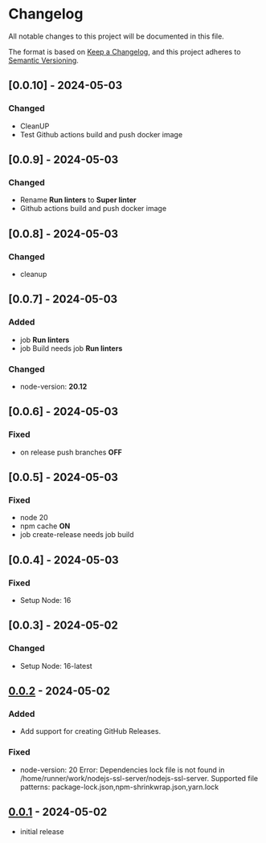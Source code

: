 # Changelog

All notable changes to this project will be documented in this file.

The format is based on [Keep a Changelog],
and this project adheres to [Semantic Versioning].

## [0.0.10] - 2024-05-03
### Changed
- CleanUP
- Test Github actions build and push docker image

## [0.0.9] - 2024-05-03
### Changed
- Rename **Run linters** to **Super linter**
- Github actions build and push docker image

## [0.0.8] - 2024-05-03
### Changed
- cleanup

## [0.0.7] - 2024-05-03
### Added
- job **Run linters**
- job Build needs job **Run linters**

### Changed
- node-version: **20.12**

## [0.0.6] - 2024-05-03
### Fixed
- on release push branches **OFF**

## [0.0.5] - 2024-05-03
### Fixed
- node 20
- npm cache **ON**
- job create-release needs job build

## [0.0.4] - 2024-05-03
### Fixed
- Setup Node: 16

## [0.0.3] - 2024-05-02
### Changed
- Setup Node: 16-latest

## [0.0.2] - 2024-05-02
### Added
- Add support for creating GitHub Releases.
### Fixed
- node-version: 20
  Error: Dependencies lock file is not found in /home/runner/work/nodejs-ssl-server/nodejs-ssl-server. 
  Supported file patterns: package-lock.json,npm-shrinkwrap.json,yarn.lock

## [0.0.1] - 2024-05-02
- initial release

<!-- Links -->
[keep a changelog]: https://keepachangelog.com/en/1.0.0/
[semantic versioning]: https://semver.org/spec/v2.0.0.html

<!-- Versions -->
[0.0.2]: https://github.com/Author/Repository/compare/v0.0.1...v0.0.2
[0.0.1]: https://github.com/Author/Repository/releases/tag/v0.0.1

